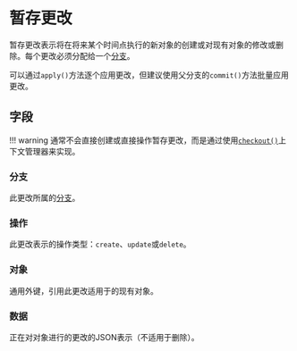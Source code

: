 # 暂存更改

暂存更改表示将在将来某个时间点执行的新对象的创建或对现有对象的修改或删除。每个更改必须分配给一个[分支](./branch.md)。

可以通过`apply()`方法逐个应用更改，但建议使用父分支的`commit()`方法批量应用更改。

## 字段

!!! warning
    通常不会直接创建或直接操作暂存更改，而是通过使用[`checkout()`](../../plugins/development/staged-changes.md)上下文管理器来实现。

### 分支

此更改所属的[分支](./branch.md)。

### 操作

此更改表示的操作类型：`create`、`update`或`delete`。

### 对象

通用外键，引用此更改适用于的现有对象。

### 数据

正在对对象进行的更改的JSON表示（不适用于删除）。
